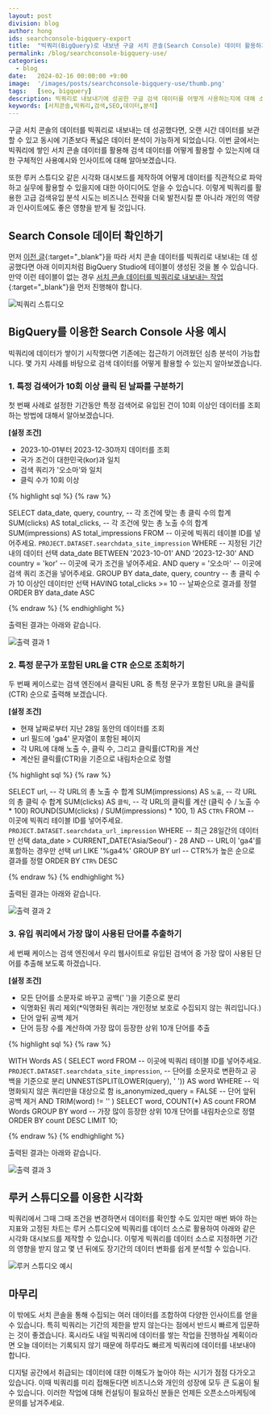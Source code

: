 ```yaml
---
layout: post
division: blog
author: hong
ids: searchconsole-bigquery-export
title:  "빅쿼리(BigQuery)로 내보낸 구글 서치 콘솔(Search Console) 데이터 활용하기"
permalink: /blog/searchconsole-bigquery-use/
categories:
  - blog
date:   2024-02-16 00:00:00 +9:00
image:  '/images/posts/searchconsole-bigquery-use/thumb.png'
tags:   [seo, bigquery]
description: 빅쿼리로 내보내기에 성공한 구글 검색 데이터를 어떻게 사용하는지에 대해 소개합니다.
keywords: [서치콘솔,빅쿼리,검색,SEO,데이터,분석]
---
```


구글 서치 콘솔의 데이터를 빅쿼리로 내보내는 데 성공했다면, 오랜 시간 데이터를 보관할 수 있고 동시에 기존보다 폭넓은 데이터 분석이 가능하게 되었습니다. 이번 글에서는 빅쿼리에 쌓인 서치 콘솔 데이터를 활용해 검색 데이터를 어떻게 활용할 수 있는지에 대한 구체적인 사용예시와 인사이트에 대해 알아보겠습니다.

또한 루커 스튜디오 같은 시각화 대시보드를 제작하여 어떻게 데이터를 직관적으로 파악하고 실무에 활용할 수 있을지에 대한 아이디어도 얻을 수 있습니다. 이렇게 빅쿼리를 활용한 고급 검색유입 분석 시도는 비즈니스 전략을 더욱 발전시킬 뿐 아니라 개인의 역량과 인사이트에도 좋은 영향을 받게 될 것입니다.

## Search Console 데이터 확인하기

먼저 [이전 글](https://osoma.kr/blog/searchconsole-bigquery-export/){:target="_blank"}을 따라 서치 콘솔 데이터를 빅쿼리로 내보내는 데 성공했다면 아래 이미지처럼 BigQuery Studio에 테이블이 생성된 것을 볼 수 있습니다. 만약 이런 테이블이 없는 경우 [서치 콘솔 데이터를 빅쿼리로 내보내는 작업](https://osoma.kr/blog/searchconsole-bigquery-export/){:target="_blank"}을 먼저 진행해야 합니다.

![빅쿼리 스튜디오](/images/posts/searchconsole-bigquery-use/01.png)

## BigQuery를 이용한 Search Console 사용 예시

빅쿼리에 데이터가 쌓이기 시작했다면 기존에는 접근하기 어려웠던 심층 분석이 가능합니다. 몇 가지 사례를 바탕으로 검색 데이터를 어떻게 활용할 수 있는지 알아보겠습니다. 

### 1. 특정 검색어가 10회 이상 클릭 된 날짜를 구분하기

첫 번째 사례로 설정한 기간동안 특정 검색어로 유입된 건이 10회 이상인 데이터를 조회하는 방법에 대해서 알아보겠습니다.

**[설정 조건]**

- 2023-10-01부터 2023-12-30까지 데이터를 조회
- 국가 조건이 대한민국(kor)과 일치
- 검색 쿼리가 '오소마'와 일치
- 클릭 수가 10회 이상

{% highlight sql %}
{% raw %}

SELECT
  data_date,
  query,
  country,
  -- 각 조건에 맞는 총 클릭 수의 합계
  SUM(clicks) AS total_clicks,
  -- 각 조건에 맞는 총 노출 수의 합계
  SUM(impressions) AS total_impressions
FROM
	-- 이곳에 빅쿼리 테이블 ID를 넣어주세요.
  `PROJECT.DATASET.searchdata_site_impression`
WHERE
  -- 지정된 기간 내의 데이터 선택
  data_date BETWEEN '2023-10-01' AND '2023-12-30'
  AND country = 'kor' -- 이곳에 국가 조건을 넣어주세요.
  AND query = '오소마' -- 이곳에 검색 쿼리 조건을 넣어주세요.
GROUP BY
  data_date, query, country
-- 총 클릭 수가 10 이상인 데이터만 선택
HAVING
  total_clicks >= 10
-- 날짜순으로 결과를 정렬
ORDER BY
  data_date ASC

{% endraw %}
{% endhighlight %}

출력된 결과는 아래와 같습니다.

![출력 결과 1](/images/posts/searchconsole-bigquery-use/02.png)

### 2. 특정 문구가 포함된 URL을 CTR 순으로 조회하기

두 번째 케이스로는 검색 엔진에서 클릭된 URL 중 특정 문구가 포함된 URL을 클릭률(CTR) 순으로 출력해 보겠습니다.

**[설정 조건]**

- 현재 날짜로부터 지난 28일 동안의 데이터를 조회
- url 필드에 'ga4' 문자열이 포함된 페이지
- 각 URL에 대해 노출 수, 클릭 수, 그리고 클릭률(CTR)을 계산
- 계산된 클릭률(CTR)을 기준으로 내림차순으로 정렬

{% highlight sql %}
{% raw %}

SELECT
  url,
  -- 각 URL의 총 노출 수 합계
  SUM(impressions) AS `노출`,
  -- 각 URL의 총 클릭 수 합계
  SUM(clicks) AS `클릭`,
  -- 각 URL의 클릭률 계산 (클릭 수 / 노출 수 * 100)
  ROUND(SUM(clicks) / SUM(impressions) * 100, 1) AS `CTR%`
FROM
	-- 이곳에 빅쿼리 테이블 ID를 넣어주세요.
  `PROJECT.DATASET.searchdata_url_impression`
WHERE
  -- 최근 28일간의 데이터만 선택
  data_date > CURRENT_DATE('Asia/Seoul') - 28
  AND
  -- URL이 'ga4'를 포함하는 경우만 선택
  url LIKE '%ga4%'
GROUP BY
  url
-- CTR%가 높은 순으로 결과를 정렬
ORDER BY
  `CTR%` DESC

{% endraw %}
{% endhighlight %}

출력된 결과는 아래와 같습니다.

![출력 결과 2](/images/posts/searchconsole-bigquery-use/03.png)

### 3. 유입 쿼리에서 가장 많이 사용된 단어를 추출하기

세 번째 케이스는 검색 엔진에서 우리 웹사이트로 유입된 검색어 중 가장 많이 사용된 단어를 추출해 보도록 하겠습니다.

**[설정 조건]**

- 모든 단어를 소문자로 바꾸고 공백(' ')을 기준으로 분리
- 익명화된 쿼리 제외(*익명화된 쿼리는 개인정보 보호로 수집되지 않는 쿼리입니다.)
- 단어 앞뒤 공백 제거
- 단어 등장 수를 계산하여 가장 많이 등장한 상위 10개 단어를 추출

{% highlight sql %}
{% raw %}

WITH Words AS (
  SELECT
    word
  FROM
    -- 이곳에 빅쿼리 테이블 ID를 넣어주세요.
    `PROJECT.DATASET.searchdata_site_impression`,
    -- 단어를 소문자로 변환하고 공백을 기준으로 분리
    UNNEST(SPLIT(LOWER(query), ' ')) AS word
  WHERE
    -- 익명화되지 않은 쿼리만을 대상으로 함
    is_anonymized_query = FALSE
    -- 단어 앞뒤 공백 제거
    AND TRIM(word) != ''
)
SELECT
  word,
  COUNT(*) AS count
FROM
  Words
GROUP BY
  word
-- 가장 많이 등장한 상위 10개 단어를 내림차순으로 정렬
ORDER BY
  count DESC
LIMIT 10;

{% endraw %}
{% endhighlight %}

출력된 결과는 아래와 같습니다.

![출력 결과 3](/images/posts/searchconsole-bigquery-use/04.png)

## 루커 스튜디오를 이용한 시각화

빅쿼리에서 그때 그때 조건을 변경하면서 데이터를 확인할 수도 있지만 매번 봐야 하는 지표와 고정된 차트는 루커 스튜디오에 빅쿼리를 데이터 소스로 활용하여 아래와 같은 시각화 대시보드를 제작할 수 있습니다. 이렇게 빅쿼리를 데이터 소스로 지정하면 기간의 영향을 받지 않고 몇 년 뒤에도 장기간의 데이터 변화를 쉽게 분석할 수 있습니다.

![루커 스튜디오 예시](/images/posts/searchconsole-bigquery-use/05.png)

## 마무리

이 밖에도 서치 콘솔을 통해 수집되는 여러 데이터를 조합하여 다양한 인사이트를 얻을 수 있습니다. 특히 빅쿼리는 기간의 제한을 받지 않는다는 점에서 반드시 빠르게 입문하는 것이 좋겠습니다. 혹시라도 내일 빅쿼리에 데이터를 쌓는 작업을 진행하실 계획이라면 오늘 데이터는 기록되지 않기 때문에 하루라도 빠르게 빅쿼리에 데이터를 내보내야 합니다. 

디지털 공간에서 취급되는 데이터에 대한 이해도가 높아야 하는 시기가 점점 다가오고 있습니다. 이때 빅쿼리를 미리 접해둔다면 비즈니스와 개인의 성장에 모두 큰 도움이 될 수 있습니다. 이러한 작업에 대해 컨설팅이 필요하신 분들은 언제든 오픈소스마케팅에 문의를 남겨주세요.